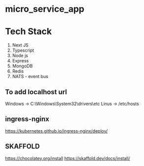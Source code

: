 # micro_service_app

Tech Stack
===========
1. Next JS
2. Typescript
3. Node js
4. Express
5. MongoDB
6. Redis
7. NATS - event bus


To add localhost url
--------------------
Windows -> C:\Windows\System32\drivers\etc
Linus -> /etc/hosts

ingress-nginx
----------------
https://kubernetes.github.io/ingress-nginx/deploy/


SKAFFOLD
-----------
https://chocolatey.org/install
https://skaffold.dev/docs/install/
